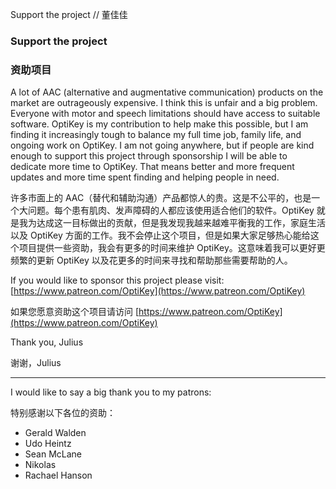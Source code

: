 
Support the project // 董佳佳


### Support the project

### 资助项目

A lot of AAC (alternative and augmentative communication) products on the market are outrageously expensive. I think this is unfair and a big problem. Everyone with motor and speech limitations should have access to suitable software. OptiKey is my contribution to help make this possible, but I am finding it increasingly tough to balance my full time job, family life, and ongoing work on OptiKey. I am not going anywhere, but if people are kind enough to support this project through sponsorship I will be able to dedicate more time to OptiKey. That means better and more frequent updates and more time spent finding and helping people in need.

许多市面上的 AAC（替代和辅助沟通）产品都惊人的贵。这是不公平的，也是一个大问题。每个患有肌肉、发声障碍的人都应该使用适合他们的软件。OptiKey 就是我为达成这一目标做出的贡献，但是我发现我越来越难平衡我的工作，家庭生活以及 OptiKey 方面的工作。我不会停止这个项目，但是如果大家足够热心能给这个项目提供一些资助，我会有更多的时间来维护 OptiKey。这意味着我可以更好更频繁的更新 OptiKey 以及花更多的时间来寻找和帮助那些需要帮助的人。

If you would like to sponsor this project please visit: [https://www.patreon.com/OptiKey](https://www.patreon.com/OptiKey)

如果您愿意资助这个项目请访问 [https://www.patreon.com/OptiKey](https://www.patreon.com/OptiKey)

Thank you, Julius

谢谢，Julius

<hr/>

I would like to say a big thank you to my patrons:

特别感谢以下各位的资助：

* Gerald Walden
* Udo Heintz
* Sean McLane
* Nikolas
* Rachael Hanson
